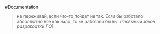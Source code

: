 #Documentation
>не переживай, если что-то пойдет не так.
>Если бы работало абсоллютно все как надо, то не работали бы вы.
>*(главыный закон разрабоатки ПО)*
